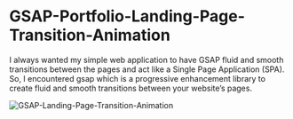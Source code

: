 # GSAP-Portfolio-Landing-Page-Transition-Animation

I always wanted my simple web application to have GSAP fluid and smooth transitions between the pages and act like a Single Page Application (SPA). So, I encountered gsap which is a progressive enhancement library to create fluid and smooth transitions between your website’s pages.


![GSAP-Landing-Page-Transition-Animation](https://user-images.githubusercontent.com/82109268/154218550-595af3f4-e94d-484d-9290-da23c51b7e33.jpg)
